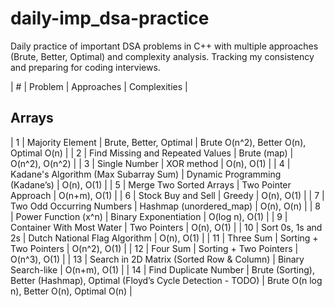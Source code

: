 # daily-imp_dsa-practice
Daily practice of important DSA problems in C++ with multiple approaches (Brute, Better, Optimal) and complexity analysis. Tracking my consistency and preparing for coding interviews.

| # | Problem | Approaches | Complexities |
## Arrays
| 1 | Majority Element | Brute, Better, Optimal | Brute O(n^2), Better O(n), Optimal O(n) | 
| 2 | Find Missing and Repeated Values | Brute (map) | O(n^2), O(n^2) |
| 3 | Single Number | XOR method | O(n), O(1) |
| 4 | Kadane's Algorithm (Max Subarray Sum) | Dynamic Programming (Kadane’s) | O(n), O(1) |
| 5 | Merge Two Sorted Arrays | Two Pointer Approach | O(n+m), O(1) |
| 6 | Stock Buy and Sell | Greedy | O(n), O(1) |
| 7 | Two Odd Occurring Numbers | Hashmap (unordered_map) | O(n), O(n) |
| 8 | Power Function (x^n) | Binary Exponentiation | O(log n), O(1) |
| 9 | Container With Most Water | Two Pointers | O(n), O(1) |
| 10 | Sort 0s, 1s and 2s | Dutch National Flag Algorithm | O(n), O(1) |
| 11 | Three Sum | Sorting + Two Pointers | O(n^2), O(1) |
| 12 | Four Sum | Sorting + Two Pointers | O(n^3), O(1) |
| 13 | Search in 2D Matrix (Sorted Row & Column) | Binary Search-like | O(n+m), O(1) |
| 14 | Find Duplicate Number | Brute (Sorting), Better (Hashmap), Optimal (Floyd’s Cycle Detection - TODO) | Brute O(n log n), Better O(n), Optimal O(n) |

